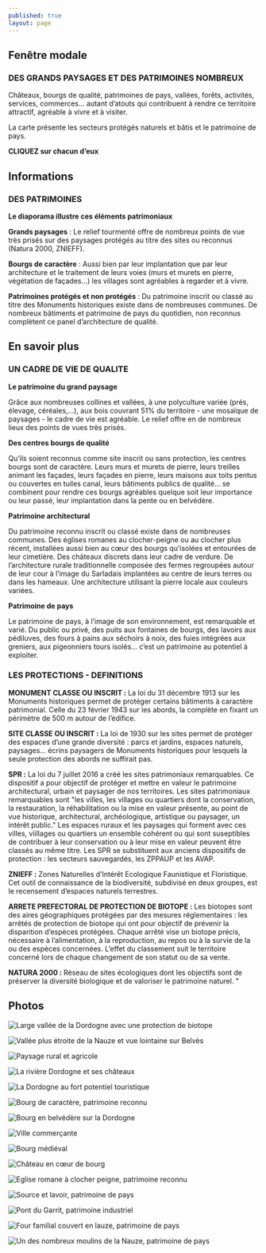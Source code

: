 ```yaml
---
published: true
layout: page
---
```


## Fenêtre modale

### DES GRANDS PAYSAGES ET DES PATRIMOINES NOMBREUX

Châteaux, bourgs de qualité, patrimoines de pays, vallées, forêts, activités, services, commerces… autant d’atouts qui contribuent à rendre ce territoire attractif, agréable à vivre et à visiter.

La carte présente les secteurs protégés naturels et bâtis et le patrimoine de pays.

**CLIQUEZ sur chacun d’eux**

## Informations

### DES PATRIMOINES

**Le diaporama illustre ces éléments patrimoniaux**

**Grands paysages** : Le relief tourmenté offre de nombreux points de vue très prisés sur des paysages protégés au titre des sites ou reconnus (Natura 2000, ZNIEFF).

**Bourgs de caractère** : Aussi bien par leur implantation que par leur architecture et le traitement de leurs voies (murs et murets en pierre, végétation de façades…) les villages sont agréables à regarder et à vivre.

**Patrimoines protégés et non protégés** : Du patrimoine inscrit ou classé au titre des Monuments historiques existe dans de nombreuses communes. De nombreux bâtiments et patrimoine de pays du quotidien, non reconnus complètent ce panel d’architecture de qualité.


## En savoir plus

### UN CADRE DE VIE DE QUALITE

**Le patrimoine du grand paysage**

Grâce aux nombreuses collines et vallées, à une polyculture variée (prés, élevage, céréales,…), aux bois couvrant 51% du territoire - une mosaïque de paysages - le cadre de vie est agréable. Le relief offre en de nombreux lieux des points de vues très prisés.

**Des centres bourgs de qualité**

Qu’ils soient reconnus comme site inscrit ou sans protection, les centres bourgs sont de caractère. Leurs murs et murets de pierre, leurs treilles animant les façades, leurs façades en pierre, leurs maisons aux toits pentus ou couvertes en tuiles canal, leurs bâtiments publics de qualité… se combinent pour rendre ces bourgs agréables quelque soit leur importance ou leur passé, leur implantation dans la pente ou en belvédère.

**Patrimoine architectural**

Du patrimoine reconnu inscrit ou classé existe dans de nombreuses communes. Des églises romanes au clocher-peigne ou au clocher plus récent, installées aussi bien au cœur des bourgs qu’isolées et entourées de leur cimetière. Des châteaux discrets dans leur cadre de verdure. De l’architecture rurale traditionnelle composée des fermes regroupées autour de leur cour à l’image du Sarladais implantées au centre de leurs terres ou dans les hameaux. Une architecture utilisant la pierre locale aux couleurs variées.

**Patrimoine de pays**

Le patrimoine de pays, à l’image de son environnement, est remarquable et varié. Du public ou privé, des puits aux fontaines de bourgs, des lavoirs aux pédiluves, des fours à pains aux séchoirs à noix, des fuies intégrées aux greniers, aux pigeonniers tours isolés… c’est un patrimoine au potentiel à exploiter.

### LES PROTECTIONS - DEFINITIONS

**MONUMENT CLASSE OU INSCRIT :**
La loi du 31 décembre 1913 sur les Monuments historiques permet de protéger certains bâtiments à caractère patrimonial. Celle du 23 février 1943 sur les abords, la complète en fixant un périmètre de 500 m autour de l’édifice.

**SITE CLASSE OU INSCRIT :**
La loi de 1930 sur les sites permet de protéger des espaces d’une grande diversité : parcs et jardins, espaces naturels, paysages… écrins paysagers de Monuments historiques pour lesquels la seule protection des abords ne suffirait pas.

**SPR :**
La loi du 7 juillet 2016 a créé les sites patrimoniaux remarquables. Ce dispositif a pour objectif de protéger et mettre en valeur le patrimoine architectural, urbain et paysager de nos territoires. Les sites patrimoniaux remarquables sont "les villes, les villages ou quartiers dont la conservation, la restauration, la réhabilitation ou la mise en valeur présente, au point de vue historique, architectural, archéologique, artistique ou paysager, un intérêt public." Les espaces ruraux et les paysages qui forment avec ces villes, viillages ou quartiers un ensemble cohérent ou qui sont suseptibles de contribuer à leur conservation ou à leur mise en valeur peuvent être classés au même titre.
Les SPR se substituent aux anciens dispositifs de protection : les secteurs sauvegardés, les ZPPAUP et les AVAP.

**ZNIEFF :**
Zones Naturelles d’Intérêt Ecologique Faunistique et Floristique. Cet outil de connaissance de la biodiversité, subdivisé en deux groupes, est le recensement d’espaces naturels terrestres.

**ARRETE PREFECTORAL DE PROTECTION DE BIOTOPE :**
Les biotopes sont des aires géographiques protégées par des mesures réglementaires : les arrêtés de protection de biotope qui ont pour objectif de prévenir la disparition d’espèces protégées. Chaque arrêté vise un biotope précis, nécessaire à l’alimentation, à la reproduction, au repos ou à la survie de la ou des espèces concernées. L’effet du classement suit le territoire concerné lors de chaque changement de son statut ou de sa vente. 

**NATURA 2000 :**
Réseau de sites écologiques dont les objectifs sont de préserver la diversité biologique et de valoriser le patrimoine naturel.
"

## Photos

![Large vallée de la Dordogne avec une protection de biotope]({{site.baseurl}}/data/images/8/atouts/08_ATOUTS_01.jpg)

![Vallée plus étroite de la Nauze et vue lointaine sur Belvès]({{site.baseurl}}/data/images/8/atouts/08_ATOUTS_02.jpg)

![Paysage rural et agricole]({{site.baseurl}}/data/images/8/atouts/08_ATOUTS_03.jpg)

![La rivière Dordogne et ses châteaux]({{site.baseurl}}/data/images/8/atouts/08_ATOUTS_04.jpg)

![La Dordogne au fort potentiel touristique]({{site.baseurl}}/data/images/8/atouts/08_ATOUTS_05.jpg)

![Bourg de caractère, patrimoine reconnu]({{site.baseurl}}/data/images/8/atouts/08_ATOUTS_06.jpg)

![Bourg en belvédère sur la Dordogne]({{site.baseurl}}/data/images/8/atouts/08_ATOUTS_07.jpg)

![Ville commerçante]({{site.baseurl}}/data/images/8/atouts/08_ATOUTS_08.jpg)

![Bourg médiéval]({{site.baseurl}}/data/images/8/atouts/08_ATOUTS_09.jpg)

![Château en cœur de bourg ]({{site.baseurl}}/data/images/8/atouts/08_ATOUTS_10.jpg)

![Eglise romane à clocher peigne, patrimoine reconnu]({{site.baseurl}}/data/images/8/atouts/08_ATOUTS_11.jpg)

![Source et lavoir, patrimoine de pays]({{site.baseurl}}/data/images/8/atouts/08_ATOUTS_12.jpg)

![Pont du Garrit, patrimoine industriel]({{site.baseurl}}/data/images/8/atouts/08_ATOUTS_13.jpg)

![Four familial couvert en lauze, patrimoine de pays]({{site.baseurl}}/data/images/8/atouts/08_ATOUTS_14.jpg)

![Un des nombreux moulins de la Nauze, patrimoine de pays]({{site.baseurl}}/data/images/8/atouts/08_ATOUTS_15.jpg)

